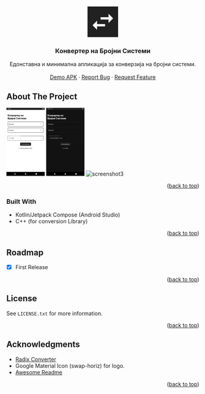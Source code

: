 <a name="#readme-top"></a>


<!-- PROJECT LOGO -->
<br />
<div align="center">
  <a href=https://raw.githubusercontent.com/stefan-najdovski/Konverter-Na-Brojni-Sistemi">
    <img src="https://raw.githubusercontent.com/stefan-najdovski/Konverter-Na-Brojni-Sistemi/main/app/src/main/ic_launcher-playstore.png" alt="Logo" width="80" height="80">
  </a>

  <h3 align="center">Конвертер на Бројни Системи</h3>

  <p align="center">
   Едонставна и минимална апликација за конверзија на бројни системи.
    <br />
    <br />
    <a href="https://github.com/stefan-najdovski/Konverter-Na-Brojni-Sistemi/releases/download/RC-Stable/app-release.apk">Demo APK</a>
    ·
    <a href="https://github.com/stefan-najdovski/Konverter-Na-Brojni-Sistemi/issues">Report Bug</a>
    ·
    <a href="https://github.com/stefan-najdovski/Konverter-Na-Brojni-Sistemi/issues">Request Feature</a>
  </p>
</div>




<!-- ABOUT THE PROJECT -->
## About The Project

   <img src="https://raw.githubusercontent.com/stefan-najdovski/Konverter-Na-Brojni-Sistemi/main/Screeenshots/phone1.png" alt="screenshot1" width="100">
  <img src="https://raw.githubusercontent.com/stefan-najdovski/Konverter-Na-Brojni-Sistemi/main/Screeenshots/phone2.png" alt="screenshot2" width="100">
  <img src="https://raw.githubusercontent.com/stefan-najdovski/Konverter-Na-Brojni-Sistemi/main/Screeenshots/tablet" alt="screenshot3" width="100">
<p align="right">(<a href="#readme-top">back to top</a>)</p>



### Built With

* Kotlin/Jetpack Compose (Android Studio)
* C++ (for conversion Library)


<p align="right">(<a href="#readme-top">back to top</a>)</p>




<!-- ROADMAP -->
## Roadmap

- [x] First Release



<p align="right">(<a href="#readme-top">back to top</a>)</p>



<!-- LICENSE -->
## License

See `LICENSE.txt` for more information.

<p align="right">(<a href="#readme-top">back to top</a>)</p>



<!-- ACKNOWLEDGMENTS -->
## Acknowledgments

* [Radix Converter](https://github.com/wheelercj/Radix-Converter)
* Google Material Icon (swap-horiz) for logo.
* [Awesome Readme](https://github.com/othneildrew/Best-README-Template)
<p align="right">(<a href="#readme-top">back to top</a>)</p>
